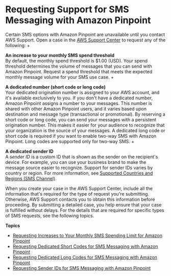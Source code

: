 # Requesting Support for SMS Messaging with Amazon Pinpoint<a name="channels-sms-awssupport"></a>

Certain SMS options with Amazon Pinpoint are unavailable until you contact AWS Support\. Open a case in the [AWS Support Center](https://console.aws.amazon.com/support/home#/) to request any of the following:
+ 

**An increase to your monthly SMS spend threshold**  
By default, the monthly spend threshold is $1\.00 \(USD\)\. Your spend threshold determines the volume of messages that you can send with Amazon Pinpoint\. Request a spend threshold that meets the expected monthly message volume for your SMS use case\.
+ 

**A dedicated number \(short code or long code\)**  
Your dedicated origination number is assigned to your AWS account, and it's available exclusively to you\. If you don't have a dedicated number, Amazon Pinpoint assigns a number to your messages\. This number is shared with other Amazon Pinpoint users, and it varies based upon destination and message type \(transactional or promotional\)\. By reserving a short code or long code, you can send your messages with a persistent origination number\. This makes it easier for your audience to recognize that your organization is the source of your messages\. A dedicated long code or short code is required if you want to enable two\-way SMS with Amazon Pinpoint\. Long codes are supported only for two\-way SMS\.
+ 

**A dedicated sender ID**  
A *sender ID* is a custom ID that is shown as the sender on the recipient's device\. For example, you can use your business brand to make the message source easier to recognize\. Support for sender IDs varies by country or region\. For more information, see [Supported Countries and Regions \(SMS Channel\)](channels-sms-countries.md)\.

When you create your case in the AWS Support Center, include all the information that's required for the type of request you're submitting\. Otherwise, AWS Support contacts you to obtain this information before proceeding\. By submitting a detailed case, you help ensure that your case is fulfilled without delays\. For the details that are required for specific types of SMS requests, see the following topics\.

**Topics**
+ [Requesting Increases to Your Monthly SMS Spending Limit for Amazon Pinpoint](channels-sms-awssupport-spend-threshold.md)
+ [Requesting Dedicated Short Codes for SMS Messaging with Amazon Pinpoint](channels-sms-awssupport-short-code.md)
+ [Requesting Dedicated Long Codes for SMS Messaging with Amazon Pinpoint](channels-sms-awssupport-long-code.md)
+ [Requesting Sender IDs for SMS Messaging with Amazon Pinpoint](channels-sms-awssupport-sender-id.md)